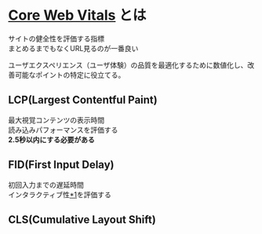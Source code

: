 # [Core Web Vitals](https://web.dev/learn-core-web-vitals/) とは
サイトの健全性を評価する指標  
まとめるまでもなくURL見るのが一番良い  

ユーザエクスペリエンス（ユーザ体験）の品質を最適化するために数値化し、改善可能なポイントの特定に役立てる。  

## LCP(Largest Contentful Paint)
最大視覚コンテンツの表示時間  
読み込みパフォーマンスを評価する  
**2.5秒以内にする必要がある**

## FID(First Input Delay)
初回入力までの遅延時間  
インタラクティブ性[*1]を評価する  

[*1]:情報の送り手と受け取り手との関係が固定的でなく、その場でやり取りできる状態

## CLS(Cumulative Layout Shift)